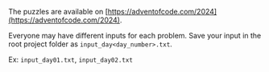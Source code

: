 The puzzles are available on [https://adventofcode.com/2024](https://adventofcode.com/2024).

Everyone may have different inputs for each problem. Save your input in the root project folder as ``input_day<day_number>.txt``.

Ex: ``input_day01.txt``, ``input_day02.txt``